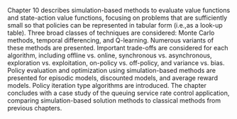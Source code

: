 Chapter 10 describes simulation-based methods to evaluate value functions and state-action value functions, focusing on problems that are sufficiently small so that policies can be represented in tabular form (i.e.,as  a look-up table). Three broad classes of techniques are considered: Monte Carlo methods, temporal differencing, and Q-learning. Numerous variants of these methods are presented. Important trade-offs are considered for each algorithm, including offline vs. online, synchronous vs. asynchronous, exploration vs. exploitation, on-policy vs. off-policy, and variance vs. bias. Policy evaluation and optimization using simulation-based methods are presented for episodic models, discounted models, and average reward models. Policy iteration type algorithms are introduced. The chapter concludes with a case study of the queuing service rate control application, comparing simulation-based solution methods to classical methods from previous chapters.
